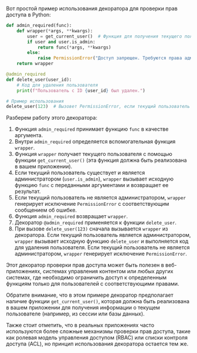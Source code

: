 Вот простой пример использования декоратора для проверки прав доступа в Python:

```python
def admin_required(func):
    def wrapper(*args, **kwargs):
        user = get_current_user()  # Функция для получения текущего пользователя
        if user and user.is_admin:
            return func(*args, **kwargs)
        else:
            raise PermissionError("Доступ запрещен. Требуются права администратора.")
    return wrapper

@admin_required
def delete_user(user_id):
    # Код для удаления пользователя
    print(f"Пользователь с ID {user_id} был удален.")

# Пример использования
delete_user(123)  # Вызовет PermissionError, если текущий пользователь не является администратором
```

Разберем работу этого декоратора:

1. Функция `admin_required` принимает функцию `func` в качестве аргумента.
2. Внутри `admin_required` определяется вспомогательная функция `wrapper`.
3. Функция `wrapper` получает текущего пользователя с помощью функции `get_current_user()` (эта функция должна быть реализована в вашем приложении).
4. Если текущий пользователь существует и является администратором (`user.is_admin`), `wrapper` вызывает исходную функцию `func` с переданными аргументами и возвращает ее результат.
5. Если текущий пользователь не является администратором, `wrapper` генерирует исключение `PermissionError` с соответствующим сообщением об ошибке.
6. Функция `admin_required` возвращает `wrapper`.
7. Декоратор `@admin_required` применяется к функции `delete_user`.
8. При вызове `delete_user(123)` сначала вызывается `wrapper` из декоратора. Если текущий пользователь является администратором, `wrapper` вызывает исходную функцию `delete_user` и выполняется код для удаления пользователя. Если текущий пользователь не является администратором, `wrapper` генерирует исключение `PermissionError`.

Этот декоратор проверки прав доступа может быть полезен в веб-приложениях, системах управления контентом или любых других системах, где необходимо ограничить доступ к определенным функциям только для пользователей с соответствующими правами.

Обратите внимание, что в этом примере декоратор предполагает наличие функции `get_current_user()`, которая должна быть реализована в вашем приложении для получения информации о текущем пользователе (например, из сессии или базы данных).

Также стоит отметить, что в реальных приложениях часто используются более сложные механизмы проверки прав доступа, такие как ролевая модель управления доступом (RBAC) или списки контроля доступа (ACL), но принцип использования декоратора остается тем же.